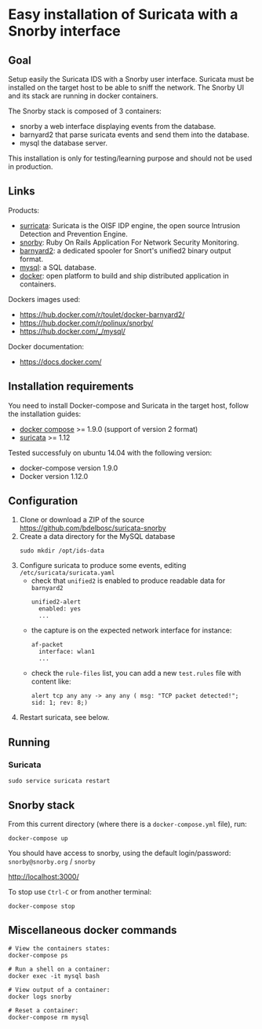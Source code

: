 # Easy installation of Suricata with a Snorby interface

## Goal

Setup easily the Suricata IDS with a Snorby user interface.
Suricata must be installed on the target host to be able to sniff the network.
The Snorby UI and its stack are running in docker containers.

The Snorby stack is composed of 3 containers:
- snorby a web interface displaying events from the database.
- barnyard2 that parse suricata events and send them into the database.
- mysql the database server.

This installation is only for testing/learning purpose and should not be used in production.

## Links

Products:

- [surricata](https://redmine.openinfosecfoundation.org/projects/suricata): Suricata is the OISF IDP engine, the open source Intrusion Detection and Prevention Engine.
- [snorby](https://github.com/Snorby/snorby/wiki): Ruby On Rails Application For Network Security Monitoring.
- [barnyard2](https://github.com/firnsy/barnyard2/wiki): a dedicated spooler for Snort's unified2 binary output format. 
- [mysql](http://dev.mysql.com/): a SQL database.
- [docker](https://www.docker.com/): open platform to build and ship distributed application in containers.

Dockers images used:

- https://hub.docker.com/r/toulet/docker-barnyard2/
- https://hub.docker.com/r/polinux/snorby/
- https://hub.docker.com/_/mysql/

Docker documentation:

- https://docs.docker.com/

## Installation requirements

You need to install Docker-compose and Suricata in the target host, follow the installation guides:

- [docker compose](https://docs.docker.com/compose/install/) >= 1.9.0 (support of version 2 format)
- [suricata](https://redmine.openinfosecfoundation.org/projects/suricata/wiki/Suricata_Installation) >= 1.12

Tested successfuly on ubuntu 14.04 with the following version:

- docker-compose version 1.9.0
- Docker version 1.12.0


## Configuration

1. Clone or download a ZIP of the source https://github.com/bdelbosc/suricata-snorby
2. Create a data directory for the MySQL database
   ```
   sudo mkdir /opt/ids-data
   ```
3. Configure suricata to produce some events, editing `/etc/suricata/suricata.yaml`
   - check that `unified2` is enabled to produce readable data for `barnyard2`
	 ```
	 unified2-alert
	   enabled: yes
	   ...
     ```
   - the capture is on the expected network interface for instance:
	 ```
	 af-packet
	   interface: wlan1
	   ...
     ```
   - check the `rule-files` list, you can add a new `test.rules` file with content like:
     ```
	 alert tcp any any -> any any ( msg: "TCP packet detected!"; sid: 1; rev: 8;)
	 ```
4. Restart suricata, see below.

## Running

### Suricata

```
sudo service suricata restart
```

## Snorby stack

From this current directory (where there is a `docker-compose.yml` file), run:

```
docker-compose up
```

You should have access to snorby, using the default login/password: `snorby@snorby.org` / `snorby`

[http://localhost:3000/](http://localhost:3000/)


To stop use `Ctrl-C` or from another terminal:

```
docker-compose stop
```

## Miscellaneous docker commands

```
# View the containers states:
docker-compose ps

# Run a shell on a container:
docker exec -it mysql bash

# View output of a container:
docker logs snorby

# Reset a container:
docker-compose rm mysql

```

